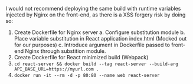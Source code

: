 I would not recommend deploying the same build with runtime variables injected by Nginx on the front-end, as there is a XSS forgery risk by doing so: 

1. Create Dockerfile for Nginx server
  a. Configure substitution module
  b. Place variable substitution in React application index.html (Mocked out for our purposes)
  c. Introduce argument in Dockerfile passed to front-end Nginx through substition module.
2. Create Dockerfile for React minimized build (Webpack)
3. `cd react-server && docker build --tag react-server --build-arg API_BASE_URL=https://myurl.com .`
4. `docker run -it --rm -d -p 80:80 --name web react-server`

